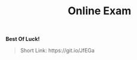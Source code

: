<h1 align="center">Online Exam</h1>
    <br>

<p><b>Best Of Luck!</b></p>

<blockquote>
    <p>
        Short Link: https://git.io/JfEGa
    </p>
</blockquote>
